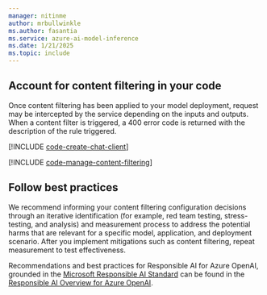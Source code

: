 ```yaml
---
manager: nitinme
author: mrbullwinkle
ms.author: fasantia 
ms.service: azure-ai-model-inference
ms.date: 1/21/2025
ms.topic: include
---
```


## Account for content filtering in your code

Once content filtering has been applied to your model deployment, request may be intercepted by the service depending on the inputs and outputs. When a content filter is triggered, a 400 error code is returned with the description of the rule triggered.

[!INCLUDE [code-create-chat-client](../code-create-chat-client.md)]

[!INCLUDE [code-manage-content-filtering](../code-manage-content-filtering.md)]

## Follow best practices

We recommend informing your content filtering configuration decisions through an iterative identification (for example, red team testing, stress-testing, and analysis) and measurement process to address the potential harms that are relevant for a specific model, application, and deployment scenario. After you implement mitigations such as content filtering, repeat measurement to test effectiveness.

Recommendations and best practices for Responsible AI for Azure OpenAI, grounded in the [Microsoft Responsible AI Standard](https://aka.ms/RAI) can be found in the [Responsible AI Overview for Azure OpenAI](/legal/cognitive-services/openai/overview?context=/azure/ai-services/openai/context/context).